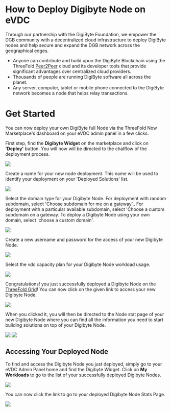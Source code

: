 # How to Deploy Digibyte Node on eVDC

Through our partnership with the DigiByte Foundation, we empower the DGB community with a decentralized cloud infrastructure to deploy DigiByte nodes and help secure and expand the DGB network across the geographical edges.

- Anyone can contribute and build upon the DigiByte Blockchain using the ThreeFold [Peer2Peer](threefold__peer2peer) cloud and its developer tools that provide significant advantages over centralized cloud providers.
- Thousands of people are running DigiByte software all across the planet.
- Any server, computer, tablet or mobile phone connected to the DigiByte network becomes a node that helps relay transactions.

# Get Started

You can now deploy your own DigiByte full Node via the ThreeFold Now Marketplace's dashboard on your eVDC admin panel in a few clicks.

First step, find the **Digibyte Widget** on the marketplace and click on **'Deploy'** button. You will now will be directed to the chatflow of the deployment process.

![](cloud__digibyte_widget.png  )

Create a name for your new node deployment. This name will be used to identify your deployment on your 'Deployed Solutions' list.

![](cloud__digibyte_create.png  )

Select the domain type for your Digibyte Node. For deployment with random subdomain, select 'Choose subdomain for me on a gateway',. For deployment with a particular available subdomain, select 'Choose a custom subdomain on a gateway. To deploy a Digibyte Node using your own domain, select 'choose a custom domain'.

![](cloud__digibyte_domain.png  )

Create a new username and password for the access of your new Digibyte Node.

![](cloud__digibyte_username.png  )

Select the vdc capacity plan for your Digibyte Node workload usage.

![](cloud__digibyte_plan.png  )

Congratulations! you just successfully deployed a Digibyte Node on the [ThreeFold Grid](threefold__threefold_grid)! You can now click on the given link to access your new Digibyte Node.

![](cloud__digibyte_success.png  )

When you clicked it, you will then be directed to the Node stat page of your new Digibyte Node where you can find all the information you need to start building solutions on top of your Digibyte Node.

![](cloud__digibyte_stat1.png  )
![](cloud__digibyte_stat1.png  )

## Accessing Your Deployed Node

To find and access the Digibyte Node you just deployed, simply go to your eVDC Admin Panel home and find the Digibyte Widget. Click on **My Workloads** to go to the list of your successfully deployed Digibyte Nodes.

![](cloud__digibyte_myworkload.png  )

You can now click the link to go to your deployed Digibyte Node Stats Page.

![](cloud__digibyte_access.png  )